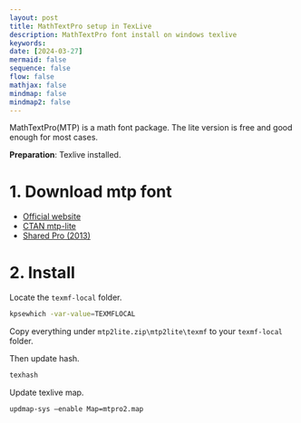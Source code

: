 ```yaml
---
layout: post
title: MathTextPro setup in TexLive
description: MathTextPro font install on windows texlive
keywords: 
date: [2024-03-27]
mermaid: false
sequence: false
flow: false
mathjax: false
mindmap: false
mindmap2: false
---
```


MathTextPro(MTP) is a math font package. The lite version is free and good enough for most cases.

**Preparation**: Texlive installed.

# 1. Download mtp font

* [Official website](https://www.pctex.com/mtpro2.html) 
* [CTAN mtp-lite](https://ctan.math.utah.edu/ctan/tex-archive/fonts/mtp2lite.zip)
* [Shared Pro (2013)](http://www.latexstudio.net/wp-content/uploads/2013/02/MathTimePro2-fonts.zip)

# 2. Install

Locate the `texmf-local` folder.

```bash
kpsewhich -var-value=TEXMFLOCAL
```

Copy everything under `mtp2lite.zip\mtp2lite\texmf` to your `texmf-local` folder.

Then update hash.

```bash
texhash
```

Update texlive map.

```bash
updmap-sys –enable Map=mtpro2.map
```
